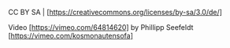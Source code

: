 CC BY SA | [https://creativecommons.org/licenses/by-sa/3.0/de/]

Video [https://vimeo.com/64814620] by Phillipp Seefeldt [https://vimeo.com/kosmonautensofa]